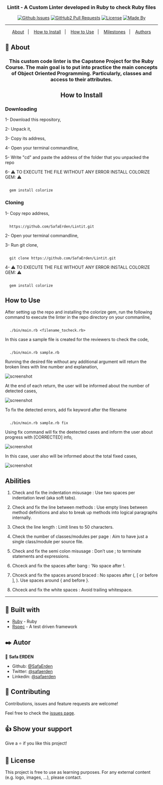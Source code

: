 <h3 align="center">Lintit - A Custom Linter developed in Ruby to check Ruby files</h3>

<div align="center">

[![Github Issues](https://img.shields.io/badge/GitHub-Issues-orange)](https://github.com/SafaErden/Lintit/issues)
[![GitHub2 Pull Requests](https://img.shields.io/badge/GitHub-Pull%20Requests-blue)](https://github.com/SafaErden/Lintit/pulls)
[![License](https://img.shields.io/badge/license-MIT-blue.svg)](/LICENSE)
[![Made By](https://img.shields.io/badge/Made%20By-Safa%20Erden-brightgreen)](https://github.com/safaerden)

</div>

---

<p align="center">
<a href="#about">About</a>&nbsp;&nbsp;&nbsp;|&nbsp;&nbsp;&nbsp;
<a href="#installing">How to Install</a>&nbsp;&nbsp;&nbsp;|&nbsp;&nbsp;&nbsp;
<a href="#built_using">How to Use</a>&nbsp;&nbsp;&nbsp;|&nbsp;&nbsp;&nbsp;
<a href="#milestones">Milestones</a>&nbsp;&nbsp;&nbsp;|&nbsp;&nbsp;&nbsp;
<a href="#author">Authors</a>
</p>

## 🧐 About <a name = "about"></a>

<h3 align="center"> This custom code linter is the Capstone Project for the Ruby Course. The main goal is to put into practice the main concepts of Object Oriented Programming. Particularly, classes and access to their attributes.</h3>

<h2 align="center">How to Install</h2>

<h3>Downloading</h3>

1- Download this repository,

2- Unpack it,

3- Copy its address,

4- Open your terminal commandline,

5- Write "cd" and paste the address of the folder that you unpacked the repo

6- ⚠️ TO EXECUTE THE FILE WITHOUT ANY ERROR INSTALL COLORIZE GEM: ⚠️

```

  gem install colorize

```

<h3>Cloning</h3>

1- Copy repo address,

```

  https://github.com/SafaErden/Lintit.git

```

2- Open your terminal commandline,

3- Run git clone,

```

  git clone https://github.com/SafaErden/Lintit.git

```

4- ⚠️ TO EXECUTE THE FILE WITHOUT ANY ERROR INSTALL COLORIZE GEM: ⚠️

```

  gem install colorize

```

<h2>How to Use</h2>

After setting up the repo and installing the colorize gem, run the following command to execute the linter in the repo directory on your commanline,

```

  ./bin/main.rb <filename_tocheck.rb>

```

In this case a sample file is created for the reviewers to check the code,

```

  ./bin/main.rb sample.rb

```

Running the desired file without any additional argument will return the broken lines with line number and explanation,

![screenshot](./Assets/img/first_call.PNG)

At the end of each return, the user will be informed about the number of detected cases,

![screenshot](./Assets/img/first_result.PNG)

To fix the detected errors, add fix keyword after the filename

```

  ./bin/main.rb sample.rb fix

```

Using fix command will fix the deetected cases and inform the user about progress with [CORRECTED] info,

![screenshot](./Assets/img/fix.PNG)

In this case, user also will be informed about the total fixed cases,

![screenshot](./Assets/img/fix_result.PNG)

<h2>Abilities</h2>

1. Check and fix the indentation misusage : Use two spaces per indentation level (aka soft tabs).

2. Check and fix the line between methods : Use empty lines between method definitions and also to break up methods into logical paragraphs internally.

3. Check the line length : Limit lines to 50 characters.

4. Check the number of classes/modules per page : Aim to have just a single class/module per source file.

5. Check and fix the semi colon misusage : Don’t use ; to terminate statements and expressions.

6. Chceck and fix the spaces after bang : 'No space after !.

7. Chceck and fix the spaces aruond braced : No spaces after (, [ or before ], ). Use spaces around { and before }.

8. Chceck and fix the white spaces : Avoid trailing whitespace.

---

## 🔧 Built with<a name = "built_using"></a>

- [Ruby](https://www.ruby-lang.org/) - Ruby
- [Rspec](https://www.rspec.com) - A test driven framework

## ✒️ Autor <a name = "author"></a>

👤 **Safa ERDEN**

- Github: [@SafaErden](https://github.com/SafaErden)
- Twitter: [@safaerden](https://twitter.com/safaerden)
- Linkedin: [@safaerden](https://www.linkedin.com/in/safaerden/)

## 🤝 Contributing

Contributions, issues and feature requests are welcome!

Feel free to check the [issues page](https://github.com/SafaErden/Lintit/issues).

## 👍 Show your support

Give a ⭐️ if you like this project!

## 📝 License

This project is free to use as learning purposes. For any external content (e.g. logo, images, ...), please contact.
